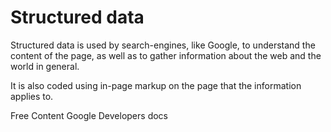 # Structured data

Structured data is used by search-engines, like Google, to understand the content of the page, as well as to gather information about the web and the world in general.

It is also coded using in-page markup on the page that the information applies to.

<ResourceGroupTitle>Free Content</ResourceGroupTitle>
<BadgeLink colorScheme='blue' badgeText='Official Website' href='https://developers.google.com/search/docs/appearance/structured-data/intro-structured-data'>Google Developers docs</BadgeLink>
